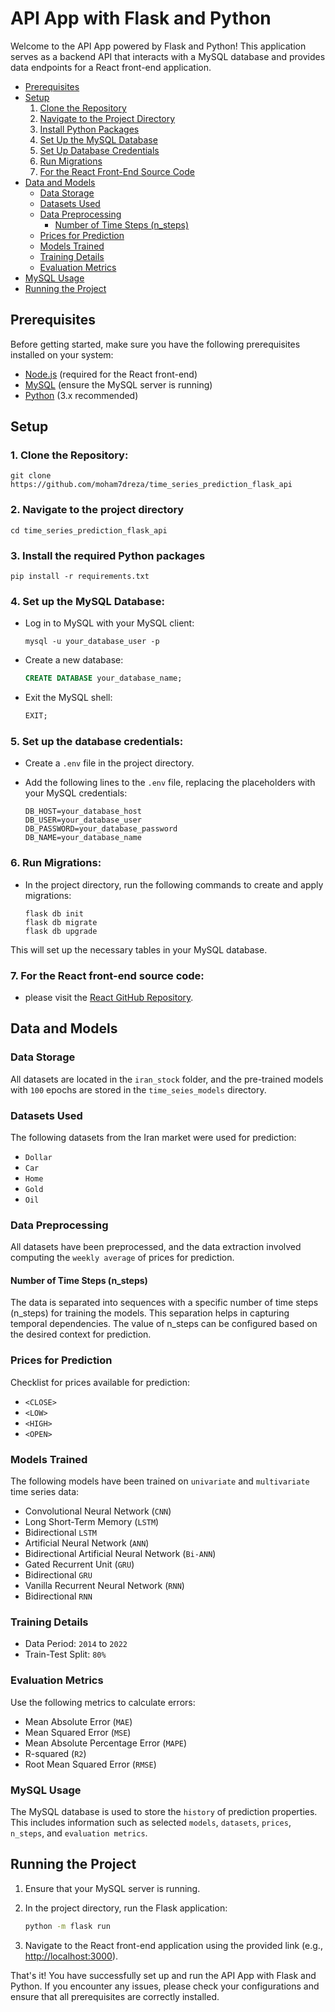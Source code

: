 # API App with Flask and Python

Welcome to the API App powered by Flask and Python! This application serves as a backend API that interacts with a MySQL database and provides data endpoints for a React front-end application.

- [Prerequisites](#prerequisites)
- [Setup](#setup)
  1. [Clone the Repository]()
  2. [Navigate to the Project Directory](#2-navigate-to-the-project-directory)
  3. [Install Python Packages](#3-install-the-required-python-packages)
  4. [Set Up the MySQL Database](#4-set-up-the-mysql-database)
  5. [Set Up Database Credentials](#5-set-up-the-database-credentials)
  6. [Run Migrations](#6-run-migrations)
  7. [For the React Front-End Source Code](#7-for-the-react-front-end-source-code)
- [Data and Models](#data-and-models)
  - [Data Storage](#data-storage)
  - [Datasets Used](#datasets-used)
  - [Data Preprocessing](#data-preprocessing)
    - [Number of Time Steps (n_steps)](#number-of-time-steps-n_steps)
  - [Prices for Prediction](#prices-for-prediction)
  - [Models Trained](#models-trained)
  - [Training Details](#training-details)
  - [Evaluation Metrics](#evaluation-metrics)
- [MySQL Usage](#mysql-usage)
- [Running the Project](#running-the-project)

## Prerequisites

Before getting started, make sure you have the following prerequisites installed on your system:

- [Node.js](https://nodejs.org/) (required for the React front-end)
- [MySQL](https://www.mysql.com/) (ensure the MySQL server is running)
- [Python](https://www.python.org/) (3.x recommended)

## Setup

### 1. Clone the Repository:
    
    git clone https://github.com/moham7dreza/time_series_prediction_flask_api

### 2. Navigate to the project directory
    
    cd time_series_prediction_flask_api
    
### 3. Install the required Python packages
    
    pip install -r requirements.txt
    
### 4. Set up the MySQL Database:

- Log in to MySQL with your MySQL client:

      mysql -u your_database_user -p

- Create a new database:

  ```sql
  CREATE DATABASE your_database_name;
  ```

- Exit the MySQL shell:

  ```sql
  EXIT;
  ```
      
### 5. Set up the database credentials:

- Create a `.env` file in the project directory.
- Add the following lines to the `.env` file, replacing the placeholders with your MySQL credentials:

    ```env
    DB_HOST=your_database_host
    DB_USER=your_database_user
    DB_PASSWORD=your_database_password
    DB_NAME=your_database_name
    ```

### 6. Run Migrations:

- In the project directory, run the following commands to create and apply migrations:

      flask db init
      flask db migrate
      flask db upgrade

This will set up the necessary tables in your MySQL database.

### 7. For the React front-end source code:

 - please visit the [React GitHub Repository](https://github.com/moham7dreza/time_series_prediction_react).

## Data and Models

### Data Storage

All datasets are located in the `iran_stock` folder, and the pre-trained models with `100` epochs are stored in the `time_seies_models` directory.


### Datasets Used

The following datasets from the Iran market were used for prediction:

- `Dollar`
- `Car`
- `Home`
- `Gold`
- `Oil`

### Data Preprocessing

All datasets have been preprocessed, and the data extraction involved computing the `weekly average` of prices for prediction.

#### Number of Time Steps (n_steps)

The data is separated into sequences with a specific number of time steps (n_steps) for training the models. This separation helps in capturing temporal dependencies. The value of n_steps can be configured based on the desired context for prediction.

### Prices for Prediction

Checklist for prices available for prediction:

- `<CLOSE>`
- `<LOW>`
- `<HIGH>`
- `<OPEN>`

### Models Trained

The following models have been trained on `univariate` and `multivariate` time series data:

- Convolutional Neural Network (`CNN`)
- Long Short-Term Memory (`LSTM`)
- Bidirectional `LSTM`
- Artificial Neural Network (`ANN`)
- Bidirectional Artificial Neural Network (`Bi-ANN`)
- Gated Recurrent Unit (`GRU`)
- Bidirectional `GRU`
- Vanilla Recurrent Neural Network (`RNN`)
- Bidirectional `RNN`

### Training Details

- Data Period: `2014` to `2022`
- Train-Test Split: `80%`

### Evaluation Metrics

Use the following metrics to calculate errors:

- Mean Absolute Error (`MAE`)
- Mean Squared Error (`MSE`)
- Mean Absolute Percentage Error (`MAPE`)
- R-squared (`R2`)
- Root Mean Squared Error (`RMSE`)

### MySQL Usage

The MySQL database is used to store the `history` of prediction properties. This includes information such as selected `models`, `datasets`, `prices`, `n_steps`, and `evaluation metrics`.

## Running the Project

1. Ensure that your MySQL server is running.

2. In the project directory, run the Flask application:

    ```bash
    python -m flask run
    ```

3. Navigate to the React front-end application using the provided link (e.g., [http://localhost:3000](http://localhost:3000)).

That's it! You have successfully set up and run the API App with Flask and Python. If you encounter any issues, please check your configurations and ensure that all prerequisites are correctly installed.
